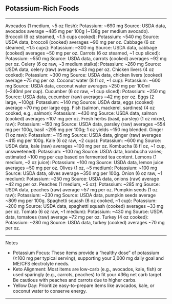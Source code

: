 ## Potassium-Rich Foods
---
Avocados (1 medium, ~5 oz flesh):
Potassium: ~690 mg
Source: USDA data, avocados average ~485 mg per 100g (~138g per medium avocado).
Broccoli (6 oz steamed, ~1.5 cups cooked):
Potassium: ~540 mg
Source: USDA data, broccoli (cooked) averages ~90 mg per oz.
Cabbage (6 oz steamed, ~1.5 cups):
Potassium: ~300 mg
Source: USDA data, cabbage (cooked) averages ~50 mg per oz.
Carrots (6 oz steamed, ~1 cup sliced):
Potassium: ~550 mg
Source: USDA data, carrots (cooked) averages ~92 mg per oz.
Celery (6 oz raw, ~3 medium stalks):
Potassium: ~260 mg
Source: USDA data, celery (raw) averages ~43 mg per oz.
Chicken livers (4 oz cooked):
Potassium: ~300 mg
Source: USDA data, chicken livers (cooked) average ~75 mg per oz.
Coconut water (8 fl oz, ~1 cup):
Potassium: ~600 mg
Source: USDA data, coconut water averages ~250 mg per 100ml (~240ml per cup).
Cucumber (6 oz raw, ~1 cup sliced):
Potassium: ~250 mg
Source: USDA data, cucumber (raw) averages ~42 mg per oz.
Eggs (2 large, ~100g):
Potassium: ~140 mg
Source: USDA data, eggs (cooked) average ~70 mg per large egg.
Fish (salmon, mackerel, sardines) (4 oz cooked, e.g., salmon):
Potassium: ~430 mg
Source: USDA data, salmon (cooked) averages ~107 mg per oz.
Fresh herbs (basil, parsley) (1 oz mixed, raw):
Potassium: ~150 mg
Source: USDA data, parsley (raw) averages ~554 mg per 100g, basil ~295 mg per 100g; 1 oz yields ~150 mg blended.
Ginger (1 oz raw):
Potassium: ~115 mg
Source: USDA data, ginger (raw) averages ~415 mg per 100g.
Kale (6 oz raw, ~2 cups):
Potassium: ~600 mg
Source: USDA data, kale (raw) averages ~100 mg per oz.
Kombucha (8 fl oz, ~1 cup, unsweetened):
Potassium: ~100 mg
Source: USDA data, kombucha varies; estimated ~100 mg per cup based on fermented tea content.
Lemons (1 medium, ~2 oz juice):
Potassium: ~100 mg
Source: USDA data, lemon juice averages ~50 mg per oz.
Olives (1 oz, ~5 medium):
Potassium: ~100 mg
Source: USDA data, olives average ~350 mg per 100g.
Onion (6 oz raw, ~1 medium):
Potassium: ~250 mg
Source: USDA data, onions (raw) average ~42 mg per oz.
Peaches (1 medium, ~5 oz):
Potassium: ~285 mg
Source: USDA data, peaches (raw) average ~57 mg per oz.
Pumpkin seeds (1 oz raw):
Potassium: ~230 mg
Source: USDA data, pumpkin seeds average ~809 mg per 100g.
Spaghetti squash (6 oz cooked, ~1 cup):
Potassium: ~200 mg
Source: USDA data, spaghetti squash (cooked) averages ~33 mg per oz.
Tomato (6 oz raw, ~1 medium):
Potassium: ~430 mg
Source: USDA data, tomatoes (raw) average ~72 mg per oz.
Turkey (4 oz cooked):
Potassium: ~280 mg
Source: USDA data, turkey (cooked) averages ~70 mg per oz.

---
Notes
- Potassium Focus: These items provide a “healthy dose” of potassium (≥100 mg per typical serving), supporting your 3,000 mg daily goal and ME/CFS electrolyte needs.
- Keto Alignment: Most items are low-carb (e.g., avocados, kale, fish) or used sparingly (e.g., carrots, peaches) to fit your ≤36g net carb target. Be cautious with peaches and carrots due to higher carbs.
- Yellow Day: Prioritize easy-to-prepare items like avocados, kale, or coconut water to conserve energy.
---
